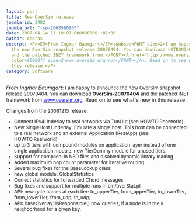 ```yaml
---
layout: post
title: New OverSim release
joomla_id: 3482
joomla_url: "-sp-2068580905"
date: 2007-04-14 11:19:07.000000000 +02:00
author: Andras
excerpt: <P><EM>From Ingmar Baumgart</EM>:&nbsp;<FONT size=2>I am happy to announce
  the new OverSim snapshot release 20070404. You can download <STRONG>OverSim-20070404</STRONG>
  and the patched INET framework from </FONT><A href="http://www.oversim.org"><U><FONT
  color=#0000ff size=2>www.oversim.org</U></FONT></A>. Read on to see what's new in
  this release.</P>
category: Software
---
```

<P><EM>From Ingmar Baumgart</EM>:&nbsp;<FONT size=2>I am happy to announce the new OverSim snapshot release 20070404. You can download <STRONG>OverSim-20070404</STRONG> and the patched INET framework from </FONT><A href="http://www.oversim.org"><U><FONT color=#0000ff size=2>www.oversim.org</U></FONT></A>. Read on to see what's new in this release.</P><FONT size=2>
<P><FONT size=2>Changes from the 20061215 release:</FONT></P>
<UL>
<LI>Connect IPv4Underlay to real networks via TunOut (see HOWTO.Realworld) </LI>
<LI>New SingleHost Underlay: Emulate a single host. This host can be connected to a real network and an external Application (RealApp) (see HOWTO.Realworld)
<LI>up to 3 tiers with compound modules on application layer instead of one single application module, new TierDummy module for unused tiers.
<LI>Support for compiled-in NED files and disabled dynamic library loading
<LI>Added maximum hop count parameter for iterative routing
<LI>Several bug fixes for the BaseLookup class
<LI>new global module: GlobalStatistics
<LI>Correct statistics for forwarded Chord messages
<LI>Bug fixes and support for multiple runs in bin/overStat.pl
<LI>API: new gate names at each tier: to_upperTier, from_upperTier, to_lowerTier, from_lowerTier, from_udp, to_udp;
<LI>API: BaseOverlay::isResponsible() now queries, if a node is in the k neighborhood for a given key.</LI></UL></FONT>

